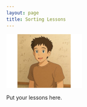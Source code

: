 ```yaml
---
layout: page
title: Sorting Lessons
---
```



<img src="/images/sama_ghibl.webp" alt="League Labs Logo" style="width: 200px;">

Put your lessons here. 
